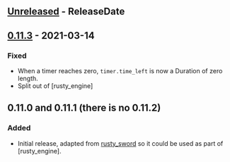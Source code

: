 <!-- next-header -->

## [Unreleased] - ReleaseDate

## [0.11.3] - 2021-03-14

### Fixed

- When a timer reaches zero, `timer.time_left` is now a Duration of zero length.
- Split out of [rusty_engine]

## 0.11.0 and 0.11.1 (there is no 0.11.2)

### Added

- Initial release, adapted from [rusty_sword](https://github.com/cleancut/rusty_sword)
  so it could be used as part of [rusty_engine].

[`rusty_engine`]: https://github.com/cleancut/rusty_engine
[`rusty_sword`]: https://github.com/cleancut/rusty_sword

<!-- next-url -->
[Unreleased]: https://github.com/cleancut/rusty_audio/compare/v0.11.3...HEAD
[0.11.3]: https://github.com/cleancut/rusty_audio/compare/v1.2.0...v0.11.3
[1.2.0]: https://github.com/cleancut/rusty_audio/compare/v1.1.5...v1.2.0
